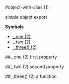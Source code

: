 <a name="module_object-with-alias"></a>
#object-with-alias (1)

simple object export

  
**Symbols**  
  * [_.one (2)](#module_object-with-alias.one)
  * [_.two (2)](#module_object-with-alias.two)
  * [_.three() (2)](#module_object-with-alias.three)

<a name="module_object-with-alias.one"></a>
##_.one (2)
first property

  
<a name="module_object-with-alias.two"></a>
##_.two (2)
second property

  
<a name="module_object-with-alias.three"></a>
##_.three() (2)
a function

